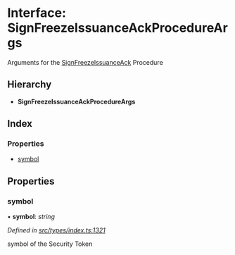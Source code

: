 # Interface: SignFreezeIssuanceAckProcedureArgs

Arguments for the [SignFreezeIssuanceAck](../enums/_types_index_.proceduretype.md#signfreezeissuanceack) Procedure

## Hierarchy

- **SignFreezeIssuanceAckProcedureArgs**

## Index

### Properties

- [symbol](_types_index_.signfreezeissuanceackprocedureargs.md#symbol)

## Properties

### symbol

• **symbol**: _string_

_Defined in [src/types/index.ts:1321](https://github.com/PolymathNetwork/polymath-sdk/blob/c47ae7a/src/types/index.ts#L1321)_

symbol of the Security Token
